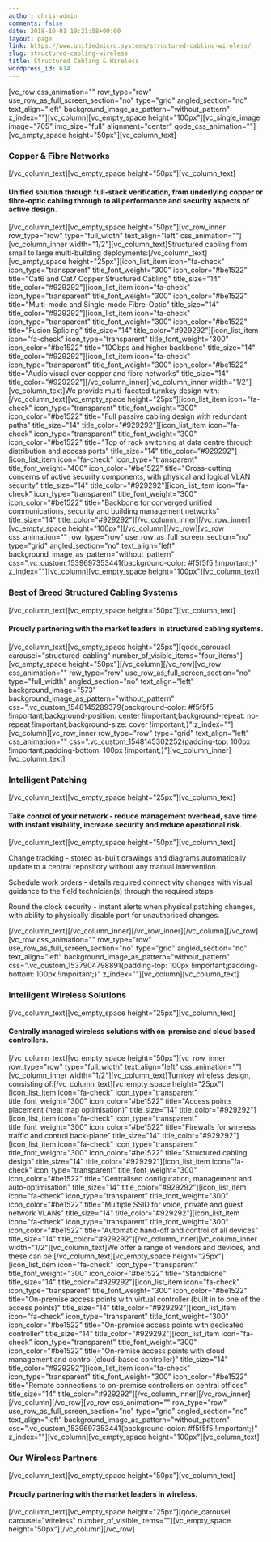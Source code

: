 ```yaml
---
author: chris-admin
comments: false
date: 2018-10-01 19:21:58+00:00
layout: page
link: https://www.unifiedmicro.systems/structured-cabling-wireless/
slug: structured-cabling-wireless
title: Structured Cabling & Wireless
wordpress_id: 614
---
```


[vc_row css_animation="" row_type="row" use_row_as_full_screen_section="no" type="grid" angled_section="no" text_align="left" background_image_as_pattern="without_pattern" z_index=""][vc_column][vc_empty_space height="100px"][vc_single_image image="705" img_size="full" alignment="center" qode_css_animation=""][vc_empty_space height="50px"][vc_column_text]


### Copper & Fibre Networks


[/vc_column_text][vc_empty_space height="50px"][vc_column_text]


#### Unified solution through full-stack verification, from underlying copper or fibre-optic cabling through to all performance and security aspects of active design.


[/vc_column_text][vc_empty_space height="50px"][vc_row_inner row_type="row" type="full_width" text_align="left" css_animation=""][vc_column_inner width="1/2"][vc_column_text]Structured cabling from small to large multi-building deployments:[/vc_column_text][vc_empty_space height="25px"][icon_list_item icon="fa-check" icon_type="transparent" title_font_weight="300" icon_color="#be1522" title="Cat6 and Cat7 Copper Structured Cabling" title_size="14" title_color="#929292"][icon_list_item icon="fa-check" icon_type="transparent" title_font_weight="300" icon_color="#be1522" title="Multi-mode and Single-mode Fibre-Optic" title_size="14" title_color="#929292"][icon_list_item icon="fa-check" icon_type="transparent" title_font_weight="300" icon_color="#be1522" title="Fusion Splicing" title_size="14" title_color="#929292"][icon_list_item icon="fa-check" icon_type="transparent" title_font_weight="300" icon_color="#be1522" title="10Gbps and higher backbone" title_size="14" title_color="#929292"][icon_list_item icon="fa-check" icon_type="transparent" title_font_weight="300" icon_color="#be1522" title="Audio visual over copper and fibre networks" title_size="14" title_color="#929292"][/vc_column_inner][vc_column_inner width="1/2"][vc_column_text]We provide multi-faceted turnkey design with:[/vc_column_text][vc_empty_space height="25px"][icon_list_item icon="fa-check" icon_type="transparent" title_font_weight="300" icon_color="#be1522" title="Full passive cabling design with redundant paths" title_size="14" title_color="#929292"][icon_list_item icon="fa-check" icon_type="transparent" title_font_weight="300" icon_color="#be1522" title="Top of rack switching at data centre through distribution and access ports" title_size="14" title_color="#929292"][icon_list_item icon="fa-check" icon_type="transparent" title_font_weight="400" icon_color="#be1522" title="Cross-cutting concerns of active security components, with physical and logical VLAN security" title_size="14" title_color="#929292"][icon_list_item icon="fa-check" icon_type="transparent" title_font_weight="300" icon_color="#be1522" title="Backbone for converged unified communications, security and building management networks" title_size="14" title_color="#929292"][/vc_column_inner][/vc_row_inner][vc_empty_space height="100px"][/vc_column][/vc_row][vc_row css_animation="" row_type="row" use_row_as_full_screen_section="no" type="grid" angled_section="no" text_align="left" background_image_as_pattern="without_pattern" css=".vc_custom_1539697353441{background-color: #f5f5f5 !important;}" z_index=""][vc_column][vc_empty_space height="100px"][vc_column_text]


### Best of Breed Structured Cabling Systems


[/vc_column_text][vc_empty_space height="50px"][vc_column_text]


#### Proudly partnering with the market leaders in structured cabling systems.


[/vc_column_text][vc_empty_space height="25px"][qode_carousel carousel="structured-cabling" number_of_visible_items="four_items"][vc_empty_space height="50px"][/vc_column][/vc_row][vc_row css_animation="" row_type="row" use_row_as_full_screen_section="no" type="full_width" angled_section="no" text_align="left" background_image="573" background_image_as_pattern="without_pattern" css=".vc_custom_1548145289379{background-color: #f5f5f5 !important;background-position: center !important;background-repeat: no-repeat !important;background-size: cover !important;}" z_index=""][vc_column][vc_row_inner row_type="row" type="grid" text_align="left" css_animation="" css=".vc_custom_1548145302252{padding-top: 100px !important;padding-bottom: 100px !important;}"][vc_column_inner][vc_column_text]


### Intelligent Patching


[/vc_column_text][vc_empty_space height="25px"][vc_column_text]


#### Take control of your network - reduce management overhead, save time with instant visibility, increase security and reduce operational risk.


[/vc_column_text][vc_empty_space height="50px"][vc_column_text]


Change tracking - stored as-built drawings and diagrams automatically update to a central repository without any manual intervention.




Schedule work orders - details required connectivity changes with visual guidance to the field technician(s) through the required steps.




Round the clock security - instant alerts when physical patching changes, with ability to physically disable port for unauthorised changes.


[/vc_column_text][/vc_column_inner][/vc_row_inner][/vc_column][/vc_row][vc_row css_animation="" row_type="row" use_row_as_full_screen_section="no" type="grid" angled_section="no" text_align="left" background_image_as_pattern="without_pattern" css=".vc_custom_1537904798891{padding-top: 100px !important;padding-bottom: 100px !important;}" z_index=""][vc_column][vc_column_text]


### Intelligent Wireless Solutions


[/vc_column_text][vc_empty_space height="25px"][vc_column_text]


#### Centrally managed wireless solutions with on-premise and cloud based controllers.


[/vc_column_text][vc_empty_space height="50px"][vc_row_inner row_type="row" type="full_width" text_align="left" css_animation=""][vc_column_inner width="1/2"][vc_column_text]Turnkey wireless design, consisting of:[/vc_column_text][vc_empty_space height="25px"][icon_list_item icon="fa-check" icon_type="transparent" title_font_weight="300" icon_color="#be1522" title="Access points placement (heat map optimisation)" title_size="14" title_color="#929292"][icon_list_item icon="fa-check" icon_type="transparent" title_font_weight="300" icon_color="#be1522" title="Firewalls for wireless traffic and control back-plane" title_size="14" title_color="#929292"][icon_list_item icon="fa-check" icon_type="transparent" title_font_weight="300" icon_color="#be1522" title="Structured cabling design" title_size="14" title_color="#929292"][icon_list_item icon="fa-check" icon_type="transparent" title_font_weight="300" icon_color="#be1522" title="Centralised configuration, management and auto-optimisation" title_size="14" title_color="#929292"][icon_list_item icon="fa-check" icon_type="transparent" title_font_weight="300" icon_color="#be1522" title="Multiple SSID for voice, private and guest network VLANs" title_size="14" title_color="#929292"][icon_list_item icon="fa-check" icon_type="transparent" title_font_weight="300" icon_color="#be1522" title="Automatic hand-off and control of all devices" title_size="14" title_color="#929292"][/vc_column_inner][vc_column_inner width="1/2"][vc_column_text]We offer a range of vendors and devices, and these can be:[/vc_column_text][vc_empty_space height="25px"][icon_list_item icon="fa-check" icon_type="transparent" title_font_weight="300" icon_color="#be1522" title="Standalone" title_size="14" title_color="#929292"][icon_list_item icon="fa-check" icon_type="transparent" title_font_weight="300" icon_color="#be1522" title="On-premise access points with virtual controller (built in to one of the access points)" title_size="14" title_color="#929292"][icon_list_item icon="fa-check" icon_type="transparent" title_font_weight="300" icon_color="#be1522" title="On-premise access points with dedicated controller" title_size="14" title_color="#929292"][icon_list_item icon="fa-check" icon_type="transparent" title_font_weight="300" icon_color="#be1522" title="On-remise access points with cloud management and control (cloud-based controller)" title_size="14" title_color="#929292"][icon_list_item icon="fa-check" icon_type="transparent" title_font_weight="300" icon_color="#be1522" title="Remote connections to on-premise controllers on central offices" title_size="14" title_color="#929292"][/vc_column_inner][/vc_row_inner][/vc_column][/vc_row][vc_row css_animation="" row_type="row" use_row_as_full_screen_section="no" type="grid" angled_section="no" text_align="left" background_image_as_pattern="without_pattern" css=".vc_custom_1539697353441{background-color: #f5f5f5 !important;}" z_index=""][vc_column][vc_empty_space height="100px"][vc_column_text]


### Our Wireless Partners


[/vc_column_text][vc_empty_space height="50px"][vc_column_text]


#### Proudly partnering with the market leaders in wireless.


[/vc_column_text][vc_empty_space height="25px"][qode_carousel carousel="wireless" number_of_visible_items=""][vc_empty_space height="50px"][/vc_column][/vc_row]
